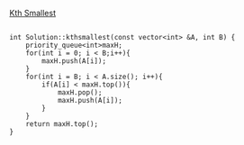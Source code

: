 [Kth Smallest](https://www.scaler.com/academy/mentee-dashboard/class/43250/homework/problems/260?navref=cl_tt_lst_nm)


```

int Solution::kthsmallest(const vector<int> &A, int B) {
    priority_queue<int>maxH;
    for(int i = 0; i < B;i++){
        maxH.push(A[i]);
    }
    for(int i = B; i < A.size(); i++){
        if(A[i] < maxH.top()){
            maxH.pop();
            maxH.push(A[i]);
        }
    }
    return maxH.top();
}


```
